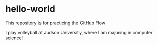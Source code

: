 # hello-world
This repository is for practicing the GitHub Flow

I play volleyball at Judson University, where I am majoring in computer science!

